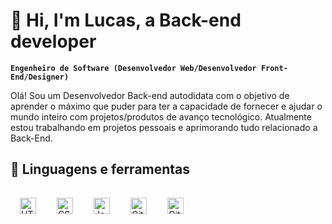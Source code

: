 # 🌌 Hi, I'm Lucas, a Back-end developer
 
**`Engenheiro de Software (Desenvolvedor Web/Desenvolvedor Front-End/Designer)`**

Olá! Sou um Desenvolvedor Back-end autodidata com o objetivo de aprender o máximo que puder para ter a capacidade de fornecer e ajudar o mundo inteiro com projetos/produtos de avanço tecnológico. Atualmente estou trabalhando em projetos pessoais e aprimorando tudo relacionado a Back-End.

<h2>🧰 Linguagens e ferramentas</h2>

<img align="left" alt="HTML" width="26px" style="padding:15px;" src="https://cdn.jsdelivr.net/gh/devicons/devicon/icons/html5/html5-plain.svg" />
<img align="left" alt="CSS" width="26px" style="padding:15px;" src="https://cdn.jsdelivr.net/gh/devicons/devicon/icons/css3/css3-plain.svg" />
<img align="left" alt="JavaScript" width="26px" style="padding:15px;" src="https://cdn.jsdelivr.net/gh/devicons/devicon/icons/javascript/javascript-plain.svg" />
<img align="left" alt="Git" width="26px" style="padding:15px;" src="https://cdn.jsdelivr.net/gh/devicons/devicon/icons/git/git-original.svg" />
<img align="left" alt="GitHub" width="26px" style="padding:15px;" src="https://cdn.jsdelivr.net/gh/devicons/devicon/icons/github/github-original.svg" />
<br />
<br />


